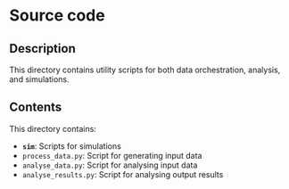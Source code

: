 # Source code

## Description
This directory contains utility scripts for both data orchestration, analysis, and simulations.

## Contents
This directory contains:
- **``sim``**: Scripts for simulations
- ``process_data.py``: Script for generating input data
- ``analyse_data.py``: Script for analysing input data
- ``analyse_results.py``: Script for analysing output results